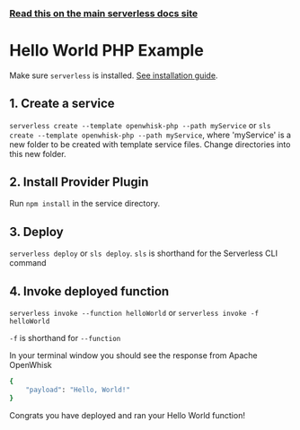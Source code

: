 <!--
title: Hello World PHP Example
menuText: Hello World PHP Example
description: Create a PHP Hello World OpenWhisk function
layout: Doc
-->

<!-- DOCS-SITE-LINK:START automatically generated  -->
### [Read this on the main serverless docs site](https://www.serverless.com/framework/docs/providers/openwhisk/examples/hello-world/php/)
<!-- DOCS-SITE-LINK:END -->

# Hello World PHP Example

Make sure `serverless` is installed. [See installation guide](../../../guide/installation.md).

## 1. Create a service
`serverless create --template openwhisk-php --path myService` or `sls create --template openwhisk-php --path myService`, where 'myService' is a new folder to be created with template service files.  Change directories into this new folder.

## 2. Install Provider Plugin
Run `npm install` in the service directory.

## 3. Deploy
`serverless deploy` or `sls deploy`. `sls` is shorthand for the Serverless CLI command

## 4. Invoke deployed function
`serverless invoke --function helloWorld` or `serverless invoke -f helloWorld`

`-f` is shorthand for `--function`

In your terminal window you should see the response from Apache OpenWhisk

```bash
{
    "payload": "Hello, World!"
}
```

Congrats you have deployed and ran your Hello World function!
